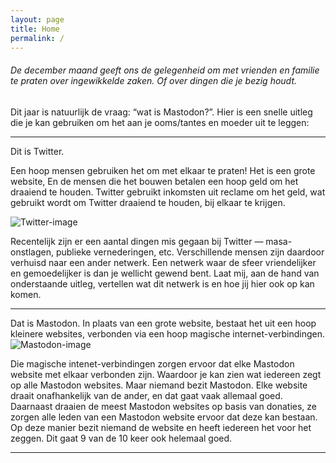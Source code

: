 ```yaml
---
layout: page
title: Home
permalink: /
---
```


###### De december maand geeft ons de gelegenheid om met vrienden en familie te praten over ingewikkelde zaken. Of over dingen die je bezig houdt.
Dit jaar is natuurlijk de vraag: “wat is Mastodon?”.
Hier is een snelle uitleg die je kan gebruiken om het aan je ooms/tantes en moeder uit te leggen:
<br>

---


Dit is Twitter. 

Een hoop mensen gebruiken het om met elkaar te praten! 
Het is een grote website, En de mensen die het bouwen betalen een hoop geld om het draaiend te houden. 
Twitter gebruikt inkomsten uit reclame om het geld, wat gebruikt wordt om Twitter draaiend te houden, bij elkaar te krijgen.


![Twitter-image](/mastodonuitgelegd/images/image003.png)

Recentelijk zijn er een aantal dingen mis gegaan bij Twitter — masa-onstlagen, publieke vernederingen, etc.
Verschillende mensen zijn daardoor verhuisd naar een ander netwerk. Een netwerk waar de sfeer vriendelijker en gemoedelijker is dan je wellicht gewend bent.
Laat mij, aan de hand van onderstaande uitleg, vertellen wat dit netwerk is en hoe jij hier ook op kan komen.

---

Dat is Mastodon. In plaats van een grote website, bestaat het uit een hoop kleinere websites, verbonden via een hoop magische internet-verbindingen.
![Mastodon-image](/mastodonuitgelegd/images/image005.png)

Die magische intenet-verbindingen zorgen ervoor dat elke Mastodon website met elkaar verbonden zijn. Waardoor je kan zien wat iedereen zegt op alle Mastodon websites.
Maar niemand bezit Mastodon. Elke website draait onafhankelijk van de ander, en dat gaat vaak allemaal goed.
Daarnaast draaien de meest Mastodon websites op basis van donaties, ze zorgen alle leden van een Mastodon website ervoor dat deze kan bestaan. Op deze manier bezit niemand de website en heeft iedereen het voor het zeggen. Dit gaat 9 van de 10 keer ook helemaal goed.

---

